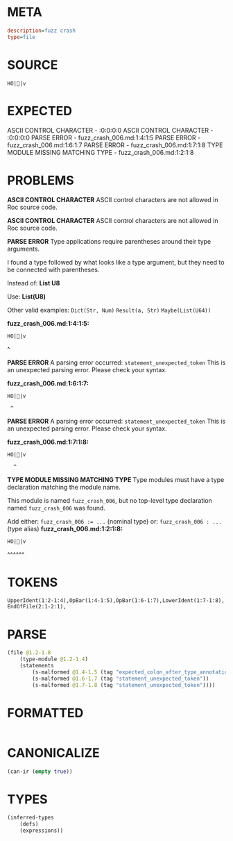 # META
~~~ini
description=fuzz crash
type=file
~~~
# SOURCE
~~~roc
 HO||v
~~~
# EXPECTED
ASCII CONTROL CHARACTER - :0:0:0:0
ASCII CONTROL CHARACTER - :0:0:0:0
PARSE ERROR - fuzz_crash_006.md:1:4:1:5
PARSE ERROR - fuzz_crash_006.md:1:6:1:7
PARSE ERROR - fuzz_crash_006.md:1:7:1:8
TYPE MODULE MISSING MATCHING TYPE - fuzz_crash_006.md:1:2:1:8
# PROBLEMS
**ASCII CONTROL CHARACTER**
ASCII control characters are not allowed in Roc source code.



**ASCII CONTROL CHARACTER**
ASCII control characters are not allowed in Roc source code.



**PARSE ERROR**
Type applications require parentheses around their type arguments.

I found a type followed by what looks like a type argument, but they need to be connected with parentheses.

Instead of:
    **List U8**

Use:
    **List(U8)**

Other valid examples:
    `Dict(Str, Num)`
    `Result(a, Str)`
    `Maybe(List(U64))`

**fuzz_crash_006.md:1:4:1:5:**
```roc
 HO||v
```
   ^


**PARSE ERROR**
A parsing error occurred: `statement_unexpected_token`
This is an unexpected parsing error. Please check your syntax.

**fuzz_crash_006.md:1:6:1:7:**
```roc
 HO||v
```
     ^


**PARSE ERROR**
A parsing error occurred: `statement_unexpected_token`
This is an unexpected parsing error. Please check your syntax.

**fuzz_crash_006.md:1:7:1:8:**
```roc
 HO||v
```
      ^


**TYPE MODULE MISSING MATCHING TYPE**
Type modules must have a type declaration matching the module name.

This module is named `fuzz_crash_006`, but no top-level type declaration named `fuzz_crash_006` was found.

Add either:
`fuzz_crash_006 := ...` (nominal type)
or:
`fuzz_crash_006 : ...` (type alias)
**fuzz_crash_006.md:1:2:1:8:**
```roc
 HO||v
```
 ^^^^^^


# TOKENS
~~~zig
UpperIdent(1:2-1:4),OpBar(1:4-1:5),OpBar(1:6-1:7),LowerIdent(1:7-1:8),
EndOfFile(2:1-2:1),
~~~
# PARSE
~~~clojure
(file @1.2-1.8
	(type-module @1.2-1.4)
	(statements
		(s-malformed @1.4-1.5 (tag "expected_colon_after_type_annotation"))
		(s-malformed @1.6-1.7 (tag "statement_unexpected_token"))
		(s-malformed @1.7-1.8 (tag "statement_unexpected_token"))))
~~~
# FORMATTED
~~~roc
~~~
# CANONICALIZE
~~~clojure
(can-ir (empty true))
~~~
# TYPES
~~~clojure
(inferred-types
	(defs)
	(expressions))
~~~

